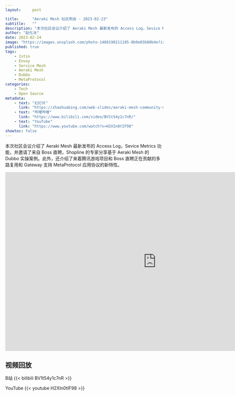 ```yaml
---
layout:     post

title:      "Aeraki Mesh 社区例会 - 2023-02-23"
subtitle:   ""
description: "本次社区会议介绍了 Aeraki Mesh 最新发布的 Access Log，Sevice Metrics 功能，并邀请了来自 Boss 直聘，Shopline 的专家分享基于 Aeraki Mesh 的 Dubbo 实操案例。此外，还介绍了来着腾讯游戏项目和 Boss 直聘正在贡献的多路复用和 Gateway 支持 MetaProtocol 应用协议的新特性。"
author: "赵化冰"
date: 2023-02-24
image: "https://images.unsplash.com/photo-1488190211105-8b0e65b80b4e?ixlib=rb-4.0.3&ixid=MnwxMjA3fDB8MHxwaG90by1wYWdlfHx8fGVufDB8fHx8&auto=format&fit=crop&w=1470&q=80"
published: true
tags:
    - Istio
    - Envoy
    - Service Mesh
    - Aeraki Mesh
    - Dubbo
    - MetaProtocol
categories:
    - Tech
    - Open Source
metadata:
    - text: "幻灯片"
      link: "https://zhaohuabing.com/web-slides/aeraki-mesh-community-meeting-2023-02-23/"
    - text: "哔哩哔哩"
      link: "https://www.bilibili.com/video/BV1t54y1c7nR/"
    - text: "YouTube"
      link: "https://www.youtube.com/watch?v=H2XIn0tIF98"
showtoc: false
---
```


本次社区会议介绍了 Aeraki Mesh 最新发布的 Access Log，Sevice Metrics 功能，并邀请了来自 Boss 直聘，Shopline 的专家分享基于 Aeraki Mesh 的 Dubbo 实操案例。此外，还介绍了来着腾讯游戏项目和 Boss 直聘正在贡献的多路复用和 Gateway 支持 MetaProtocol 应用协议的新特性。

<iframe src="https://docs.qq.com/slide/DVlZjd3FNb1JuSndF?_from=sharing&_embed=1" frameborder="0" width="960" height="570" allowfullscreen="true" mozallowfullscreen="true" webkitallowfullscreen="true"></iframe>

## 视频回放
B站
{{< bilibili BV1t54y1c7nR >}}

YouTube
{{< youtube H2XIn0tIF98 >}} 









